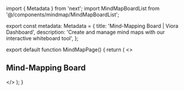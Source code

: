 import { Metadata } from 'next';
import MindMapBoardList from '@/components/mindmap/MindMapBoardList';

export const metadata: Metadata = {
  title: 'Mind-Mapping Board | Viora Dashboard',
  description: 'Create and manage mind maps with our interactive whiteboard tool',
};

export default function MindMapPage() {
  return (
    <>
      <div className="mx-auto max-w-screen-2xl p-4 md:p-6 2xl:p-10">
        <div className="mb-6 flex flex-col gap-3 sm:flex-row sm:items-center sm:justify-between">
          <h2 className="text-title-md2 font-semibold text-black dark:text-white">
            Mind-Mapping Board
          </h2>
        </div>
        <MindMapBoardList />
      </div>
    </>
  );
}
